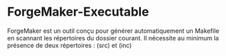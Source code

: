 # ForgeMaker-Executable
ForgeMaker est un outil conçu pour générer automatiquement un Makefile en scannant les répertoires du dossier courant. Il nécessite au minimum la présence de deux répertoires : (src) et (inc)
